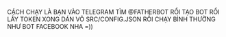 CÁCH CHẠY LÀ BẠN VÀO TELEGRAM TÌM @FATHERBOT RỒI TẠO BOT RỒI LẤY TOKEN XONG DÁN VÔ SRC/CONFIG.JSON RỒI CHẠY BÌNH THƯỜNG NHƯ BOT FACEBOOK NHA =))

